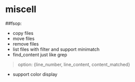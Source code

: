 # miscell

##fsop:  
* copy files  
* move files  
* remove files  
* list files with filter and support minimatch  
* find_content just like grep  
>option: {line_number, line_content, content_matched}  
* support color display  
